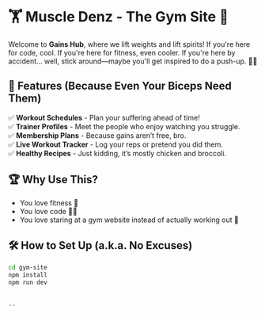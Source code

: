 # 🏋️ Muscle Denz - The Gym Site 💪

Welcome to **Gains Hub**, where we lift weights and lift spirits! If you're here for code, cool. If you're here for fitness, even cooler. If you're here by accident... well, stick around—maybe you'll get inspired to do a push-up. 🤷‍♂️

## 🚀 Features (Because Even Your Biceps Need Them)
✅ **Workout Schedules** - Plan your suffering ahead of time!  
✅ **Trainer Profiles** - Meet the people who enjoy watching you struggle.  
✅ **Membership Plans** - Because gains aren’t free, bro.  
✅ **Live Workout Tracker** - Log your reps or pretend you did them.  
✅ **Healthy Recipes** - Just kidding, it’s mostly chicken and broccoli.  

## 🏆 Why Use This?
- You love fitness 🏃  
- You love code 👨‍💻  
- You love staring at a gym website instead of actually working out 🤡  

## 🛠️ How to Set Up (a.k.a. No Excuses)
```bash
cd gym-site
npm install
npm run dev


..


